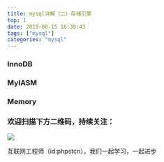 ```yaml
---
title: mysql详解（二）存储引擎
top: 1
date: 2019-08-15 16:38:43
tags: ["mysql"]
categories: "mysql"
---
```


### InnoDB

### MyIASM

### Memory

### 欢迎扫描下方二维码，持续关注：
![](http://ww1.sinaimg.cn/large/a616b9a4gy1g4xzv954a4j20760763yo.jpg)

互联网工程师（id:phpstcn），我们一起学习，一起进步